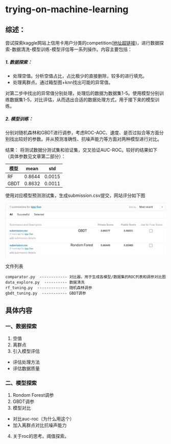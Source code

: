 # trying-on-machine-learning

## 综述：
尝试探索kaggle网站上信用卡用户分类的competition([地址超链接](https://www.kaggle.com/c/GiveMeSomeCredit/overview))，进行数据探索-数据清洗-模型训练-模型评估等一系列操作。内容主要包括：


##### 1. 数据探索：
- 处理空值。分析空值占比，占比极少的直接删除，较多的进行填充。
- 处理离群点。通过箱型图+knn找出可能的异常值。

对第二步中找出的异常值分别处理，处理后的数据为数据集1-5。使用模型分别训练数据集1-5，对比评估，从而选出合适的数据处理方式，用于接下来的模型训练。

##### 2. 模型训练：
分别对随机森林和GBDT进行调参，考虑ROC-AOC、速度、是否过拟合等方面分别找出较好的参数。并从预测准确性、抗噪声能力等方面对两种模型进行对比。

结果：
将测试数据分测试集和验证集，交叉验证AUC-ROC。较好的结果如下（具体参数见文章第二部分）：

| 模型 | mean | std|
| ------ | ------ | ------ |
| RF | 0.8644 | 0.0015 |
| GBDT | 0.8632 | 0.0011 |

使用对应模型预测测试集，生成submission.csv提交，网站评分如下图

![avatar](https://github.com/IggyGao/trying-on-machine-learning/blob/master/pictures/my_score.png?raw=true)


文件列表

    comparator.py  ------------ 对比器，用于生成各模型/数据集的ROC列表和调参对比图
    data_explore.py  ---------- 数据清洗
    rf_tuning.py  ------------- 随机森林调参 
    gbdt_tuning.py  ----------- GBDT调参  
   

## 具体内容

### 一、数据探索
1. 空值
2. 离群点
3. 引入模型评估
- 评估处理方法
- 评估数据质量

### 二、模型探索
1. Rondom Forest调参 
2. GBDT调参
3. 模型对比

- 对比auc-roc（为什么用这个）
- 加入离群点对比抗噪声能力

4. 关于roc的思考。阈值探索。

